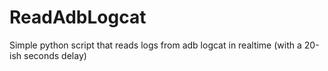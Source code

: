# ReadAdbLogcat
Simple python script that reads logs from adb logcat in realtime (with a 20-ish seconds delay)
